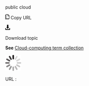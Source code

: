 # 

public cloud

![Copy URL](media/public-cloud/Copy.png)
Copy URL

![Download](media/public-cloud/Download.png)

Download topic

**See** [Cloud-computing term collection](https://worldready.cloudapp.net/Styleguide/Read?id=2700&topicid=28841)

![In progress](media/public-cloud/activity-large.gif)

URL :
